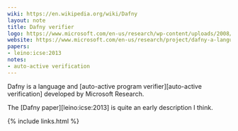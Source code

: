 ```yaml
---
wiki: https://en.wikipedia.org/wiki/Dafny
layout: note
title: Dafny verifier
logo: https://www.microsoft.com/en-us/research/wp-content/uploads/2008/12/dafny-logo_sm.jpg
website: https://www.microsoft.com/en-us/research/project/dafny-a-language-and-program-verifier-for-functional-correctness/
papers:
- leino:icse:2013
notes:
- auto-active verification
---
```


Dafny is a language and [auto-active program verifier][auto-active verification]
developed by Microsoft Research.

The [Dafny paper][leino:icse:2013] is quite an early description I think.

{% include links.html %}
